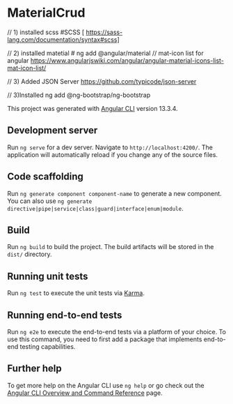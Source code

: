 # MaterialCrud
// 1) installed scss
    #SCSS   [ https://sass-lang.com/documentation/syntax#scss]

// 2) installed matetial
    # ng add @angular/material
// mat-icon list for angular
https://www.angularjswiki.com/angular/angular-material-icons-list-mat-icon-list/

// 3) Added JSON Server
https://github.com/typicode/json-server

// 3)Installed 
 ng add @ng-bootstrap/ng-bootstrap


This project was generated with [Angular CLI](https://github.com/angular/angular-cli) version 13.3.4.

## Development server

Run `ng serve` for a dev server. Navigate to `http://localhost:4200/`. The application will automatically reload if you change any of the source files.

## Code scaffolding

Run `ng generate component component-name` to generate a new component. You can also use `ng generate directive|pipe|service|class|guard|interface|enum|module`.

## Build

Run `ng build` to build the project. The build artifacts will be stored in the `dist/` directory.

## Running unit tests

Run `ng test` to execute the unit tests via [Karma](https://karma-runner.github.io).

## Running end-to-end tests

Run `ng e2e` to execute the end-to-end tests via a platform of your choice. To use this command, you need to first add a package that implements end-to-end testing capabilities.

## Further help

To get more help on the Angular CLI use `ng help` or go check out the [Angular CLI Overview and Command Reference](https://angular.io/cli) page.
